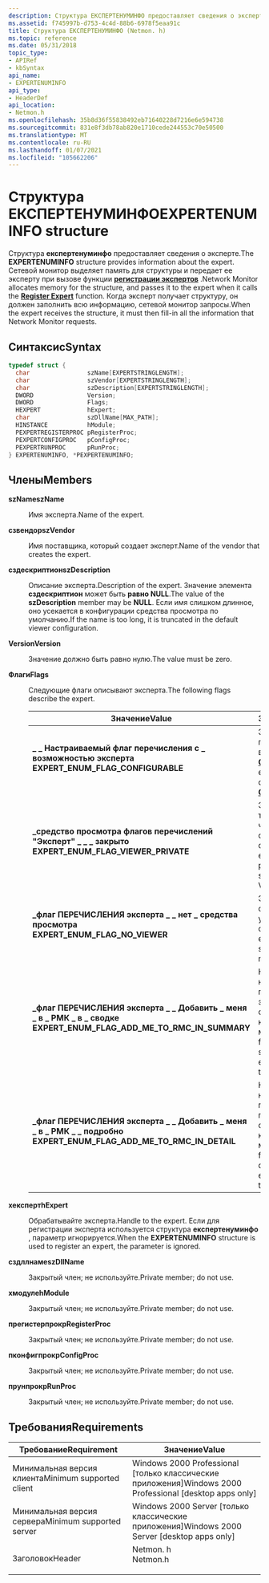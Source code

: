 ```yaml
---
description: Структура ЕКСПЕРТЕНУМИНФО предоставляет сведения о эксперте.
ms.assetid: f745997b-d753-4c4d-88b6-6978f5eaa91c
title: Структура ЕКСПЕРТЕНУМИНФО (Netmon. h)
ms.topic: reference
ms.date: 05/31/2018
topic_type:
- APIRef
- kbSyntax
api_name:
- EXPERTENUMINFO
api_type:
- HeaderDef
api_location:
- Netmon.h
ms.openlocfilehash: 35b8d36f55838492eb71640228d7216e6e594738
ms.sourcegitcommit: 831e8f3db78ab820e1710cede244553c70e50500
ms.translationtype: MT
ms.contentlocale: ru-RU
ms.lasthandoff: 01/07/2021
ms.locfileid: "105662206"
---
```

# <a name="expertenuminfo-structure"></a><span data-ttu-id="374a3-103">Структура ЕКСПЕРТЕНУМИНФО</span><span class="sxs-lookup"><span data-stu-id="374a3-103">EXPERTENUMINFO structure</span></span>

<span data-ttu-id="374a3-104">Структура **експертенуминфо** предоставляет сведения о эксперте.</span><span class="sxs-lookup"><span data-stu-id="374a3-104">The **EXPERTENUMINFO** structure provides information about the expert.</span></span> <span data-ttu-id="374a3-105">Сетевой монитор выделяет память для структуры и передает ее эксперту при вызове функции [**регистрации экспертов**](register-expert.md) .</span><span class="sxs-lookup"><span data-stu-id="374a3-105">Network Monitor allocates memory for the structure, and passes it to the expert when it calls the [**Register Expert**](register-expert.md) function.</span></span> <span data-ttu-id="374a3-106">Когда эксперт получает структуру, он должен заполнить всю информацию, сетевой монитор запросы.</span><span class="sxs-lookup"><span data-stu-id="374a3-106">When the expert receives the structure, it must then fill-in all the information that Network Monitor requests.</span></span>

## <a name="syntax"></a><span data-ttu-id="374a3-107">Синтаксис</span><span class="sxs-lookup"><span data-stu-id="374a3-107">Syntax</span></span>


```C++
typedef struct {
  char                szName[EXPERTSTRINGLENGTH];
  char                szVendor[EXPERTSTRINGLENGTH];
  char                szDescription[EXPERTSTRINGLENGTH];
  DWORD               Version;
  DWORD               Flags;
  HEXPERT             hExpert;
  char                szDllName[MAX_PATH];
  HINSTANCE           hModule;
  PEXPERTREGISTERPROC pRegisterProc;
  PEXPERTCONFIGPROC   pConfigProc;
  PEXPERTRUNPROC      pRunProc;
} EXPERTENUMINFO, *PEXPERTENUMINFO;
```



## <a name="members"></a><span data-ttu-id="374a3-108">Члены</span><span class="sxs-lookup"><span data-stu-id="374a3-108">Members</span></span>

<dl> <dt>

<span data-ttu-id="374a3-109">**szName**</span><span class="sxs-lookup"><span data-stu-id="374a3-109">**szName**</span></span>
</dt> <dd>

<span data-ttu-id="374a3-110">Имя эксперта.</span><span class="sxs-lookup"><span data-stu-id="374a3-110">Name of the expert.</span></span>

</dd> <dt>

<span data-ttu-id="374a3-111">**сзвендор**</span><span class="sxs-lookup"><span data-stu-id="374a3-111">**szVendor**</span></span>
</dt> <dd>

<span data-ttu-id="374a3-112">Имя поставщика, который создает эксперт.</span><span class="sxs-lookup"><span data-stu-id="374a3-112">Name of the vendor that creates the expert.</span></span>

</dd> <dt>

<span data-ttu-id="374a3-113">**сздескриптион**</span><span class="sxs-lookup"><span data-stu-id="374a3-113">**szDescription**</span></span>
</dt> <dd>

<span data-ttu-id="374a3-114">Описание эксперта.</span><span class="sxs-lookup"><span data-stu-id="374a3-114">Description of the expert.</span></span> <span data-ttu-id="374a3-115">Значение элемента **сздескриптион** может быть **равно NULL**.</span><span class="sxs-lookup"><span data-stu-id="374a3-115">The value of the **szDescription** member may be **NULL**.</span></span> <span data-ttu-id="374a3-116">Если имя слишком длинное, оно усекается в конфигурации средства просмотра по умолчанию.</span><span class="sxs-lookup"><span data-stu-id="374a3-116">If the name is too long, it is truncated in the default viewer configuration.</span></span>

</dd> <dt>

<span data-ttu-id="374a3-117">**Version**</span><span class="sxs-lookup"><span data-stu-id="374a3-117">**Version**</span></span>
</dt> <dd>

<span data-ttu-id="374a3-118">Значение должно быть равно нулю.</span><span class="sxs-lookup"><span data-stu-id="374a3-118">The value must be zero.</span></span>

</dd> <dt>

<span data-ttu-id="374a3-119">**Флаги**</span><span class="sxs-lookup"><span data-stu-id="374a3-119">**Flags**</span></span>
</dt> <dd>

<span data-ttu-id="374a3-120">Следующие флаги описывают эксперта.</span><span class="sxs-lookup"><span data-stu-id="374a3-120">The following flags describe the expert.</span></span>



| <span data-ttu-id="374a3-121">Значение</span><span class="sxs-lookup"><span data-stu-id="374a3-121">Value</span></span>                                                                                                                                                                                                                                                    | <span data-ttu-id="374a3-122">Значение</span><span class="sxs-lookup"><span data-stu-id="374a3-122">Meaning</span></span>                                                                                    |
|----------------------------------------------------------------------------------------------------------------------------------------------------------------------------------------------------------------------------------------------------------|--------------------------------------------------------------------------------------------|
| <span id="EXPERT_ENUM_FLAG_CONFIGURABLE"></span><span id="expert_enum_flag_configurable"></span><dl> <span data-ttu-id="374a3-123"><dt>**\_ \_ Настраиваемый флаг перечисления с \_ возможностью эксперта**</dt></span><span class="sxs-lookup"><span data-stu-id="374a3-123"><dt>**EXPERT\_ENUM\_FLAG\_CONFIGURABLE**</dt></span></span> </dl>                                          | <span data-ttu-id="374a3-124">Эксперт поддерживает вызовы метода [**Configure**](configure.md) .</span><span class="sxs-lookup"><span data-stu-id="374a3-124">The expert supports calls to the [**Configure**](configure.md) method.</span></span> <br/>        |
| <span id="EXPERT_ENUM_FLAG_VIEWER_PRIVATE"></span><span id="expert_enum_flag_viewer_private"></span><dl> <span data-ttu-id="374a3-125"><dt>**\_средство просмотра флагов перечислений "Эксперт" \_ \_ \_ закрыто**</dt></span><span class="sxs-lookup"><span data-stu-id="374a3-125"><dt>**EXPERT\_ENUM\_FLAG\_VIEWER\_PRIVATE**</dt></span></span> </dl>                                   | <span data-ttu-id="374a3-126">Эксперту требуется частный (не общий) Просмотр событий.</span><span class="sxs-lookup"><span data-stu-id="374a3-126">The expert requires a private (non-shared) Event Viewer.</span></span> <br/>                       |
| <span id="EXPERT_ENUM_FLAG_NO_VIEWER"></span><span id="expert_enum_flag_no_viewer"></span><dl> <span data-ttu-id="374a3-127"><dt>**\_флаг ПЕРЕЧИСЛЕНИЯ эксперта \_ \_ нет \_ средства просмотра**</dt></span><span class="sxs-lookup"><span data-stu-id="374a3-127"><dt>**EXPERT\_ENUM\_FLAG\_NO\_VIEWER**</dt></span></span> </dl>                                                  | <span data-ttu-id="374a3-128">Эксперт не отправляет уведомления о событиях.</span><span class="sxs-lookup"><span data-stu-id="374a3-128">The expert does not send event notifications.</span></span> <br/>                                  |
| <span id="EXPERT_ENUM_FLAG_ADD_ME_TO_RMC_IN_SUMMARY"></span><span id="expert_enum_flag_add_me_to_rmc_in_summary"></span><dl> <span data-ttu-id="374a3-129"><dt>**\_флаг ПЕРЕЧИСЛЕНИЯ эксперта \_ \_ Добавить \_ меня \_ в \_ РМК \_ в \_ сводке**</dt></span><span class="sxs-lookup"><span data-stu-id="374a3-129"><dt>**EXPERT\_ENUM\_FLAG\_ADD\_ME\_TO\_RMC\_IN\_SUMMARY**</dt></span></span> </dl> | <span data-ttu-id="374a3-130">Когда фокус находится на панели сводки, эксперт отображается в контекстном меню.</span><span class="sxs-lookup"><span data-stu-id="374a3-130">When the focus is in the summary pane, the expert appears on the context menu.</span></span> <br/> |
| <span id="EXPERT_ENUM_FLAG_ADD_ME_TO_RMC_IN_DETAIL"></span><span id="expert_enum_flag_add_me_to_rmc_in_detail"></span><dl> <span data-ttu-id="374a3-131"><dt>**\_флаг ПЕРЕЧИСЛЕНИЯ эксперта \_ \_ Добавить \_ меня \_ в \_ РМК \_ \_ подробно**</dt></span><span class="sxs-lookup"><span data-stu-id="374a3-131"><dt>**EXPERT\_ENUM\_FLAG\_ADD\_ME\_TO\_RMC\_IN\_DETAIL**</dt></span></span> </dl>    | <span data-ttu-id="374a3-132">Когда фокус находится на панели подробностей, он отображается в контекстном меню.</span><span class="sxs-lookup"><span data-stu-id="374a3-132">When the focus is in the detail pane, the expert appears on the context menu.</span></span> <br/>  |



 

</dd> <dt>

<span data-ttu-id="374a3-133">**хексперт**</span><span class="sxs-lookup"><span data-stu-id="374a3-133">**hExpert**</span></span>
</dt> <dd>

<span data-ttu-id="374a3-134">Обрабатывайте эксперта.</span><span class="sxs-lookup"><span data-stu-id="374a3-134">Handle to the expert.</span></span> <span data-ttu-id="374a3-135">Если для регистрации эксперта используется структура **експертенуминфо** , параметр игнорируется.</span><span class="sxs-lookup"><span data-stu-id="374a3-135">When the **EXPERTENUMINFO** structure is used to register an expert, the parameter is ignored.</span></span>

</dd> <dt>

<span data-ttu-id="374a3-136">**сздллнаме**</span><span class="sxs-lookup"><span data-stu-id="374a3-136">**szDllName**</span></span>
</dt> <dd>

<span data-ttu-id="374a3-137">Закрытый член; не используйте.</span><span class="sxs-lookup"><span data-stu-id="374a3-137">Private member; do not use.</span></span>

</dd> <dt>

<span data-ttu-id="374a3-138">**хмодуле**</span><span class="sxs-lookup"><span data-stu-id="374a3-138">**hModule**</span></span>
</dt> <dd>

<span data-ttu-id="374a3-139">Закрытый член; не используйте.</span><span class="sxs-lookup"><span data-stu-id="374a3-139">Private member; do not use.</span></span>

</dd> <dt>

<span data-ttu-id="374a3-140">**прегистерпрок**</span><span class="sxs-lookup"><span data-stu-id="374a3-140">**pRegisterProc**</span></span>
</dt> <dd>

<span data-ttu-id="374a3-141">Закрытый член; не используйте.</span><span class="sxs-lookup"><span data-stu-id="374a3-141">Private member; do not use.</span></span>

</dd> <dt>

<span data-ttu-id="374a3-142">**пконфигпрок**</span><span class="sxs-lookup"><span data-stu-id="374a3-142">**pConfigProc**</span></span>
</dt> <dd>

<span data-ttu-id="374a3-143">Закрытый член; не используйте.</span><span class="sxs-lookup"><span data-stu-id="374a3-143">Private member; do not use.</span></span>

</dd> <dt>

<span data-ttu-id="374a3-144">**прунпрок**</span><span class="sxs-lookup"><span data-stu-id="374a3-144">**pRunProc**</span></span>
</dt> <dd>

<span data-ttu-id="374a3-145">Закрытый член; не используйте.</span><span class="sxs-lookup"><span data-stu-id="374a3-145">Private member; do not use.</span></span>

</dd> </dl>

## <a name="requirements"></a><span data-ttu-id="374a3-146">Требования</span><span class="sxs-lookup"><span data-stu-id="374a3-146">Requirements</span></span>



| <span data-ttu-id="374a3-147">Требование</span><span class="sxs-lookup"><span data-stu-id="374a3-147">Requirement</span></span> | <span data-ttu-id="374a3-148">Значение</span><span class="sxs-lookup"><span data-stu-id="374a3-148">Value</span></span> |
|-------------------------------------|-------------------------------------------------------------------------------------|
| <span data-ttu-id="374a3-149">Минимальная версия клиента</span><span class="sxs-lookup"><span data-stu-id="374a3-149">Minimum supported client</span></span><br/> | <span data-ttu-id="374a3-150">Windows 2000 Professional \[только классические приложения\]</span><span class="sxs-lookup"><span data-stu-id="374a3-150">Windows 2000 Professional \[desktop apps only\]</span></span><br/>                          |
| <span data-ttu-id="374a3-151">Минимальная версия сервера</span><span class="sxs-lookup"><span data-stu-id="374a3-151">Minimum supported server</span></span><br/> | <span data-ttu-id="374a3-152">Windows 2000 Server \[только классические приложения\]</span><span class="sxs-lookup"><span data-stu-id="374a3-152">Windows 2000 Server \[desktop apps only\]</span></span><br/>                                |
| <span data-ttu-id="374a3-153">Заголовок</span><span class="sxs-lookup"><span data-stu-id="374a3-153">Header</span></span><br/>                   | <dl> <span data-ttu-id="374a3-154"><dt>Netmon. h</dt></span><span class="sxs-lookup"><span data-stu-id="374a3-154"><dt>Netmon.h</dt></span></span> </dl> |



 

 





